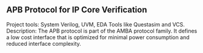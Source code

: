 APB Protocol for IP Core Verification 
-------------------------------------
Project tools: System Verilog, UVM, EDA Tools like Questasim and VCS. 
Description: The APB protocol is part of the AMBA protocol family. It defines a low cost interface that is optimized for 
minimal power consumption and reduced interface complexity.
